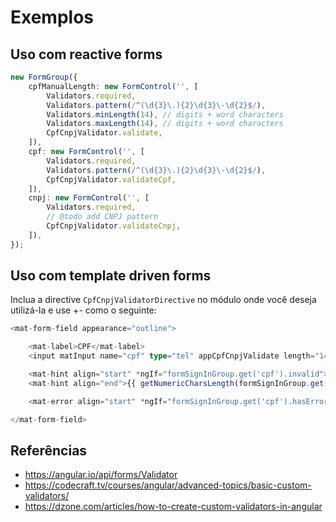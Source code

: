 # Exemplos

## Uso com reactive forms

```typescript
new FormGroup({
    cpfManualLength: new FormControl('', [
        Validators.required,
        Validators.pattern(/^(\d{3}\.){2}\d{3}\-\d{2}$/),
        Validators.minLength(14), // digits + word characters
        Validators.maxLength(14), // digits + word characters
        CpfCnpjValidator.validate,
    ]),
    cpf: new FormControl('', [
        Validators.required,
        Validators.pattern(/^(\d{3}\.){2}\d{3}\-\d{2}$/),       
        CpfCnpjValidator.validateCpf,
    ]),
    cnpj: new FormControl('', [
        Validators.required,
        // @todo add CNPJ pattern
        CpfCnpjValidator.validateCnpj,
    ]),
});
```

## Uso com template driven forms

Inclua a directive `CpfCnpjValidatorDirective` no módulo onde você deseja utilizá-la e use +- como o seguinte:

```typescript
<mat-form-field appearance="outline">

    <mat-label>CPF</mat-label>
    <input matInput name="cpf" type="tel" appCpfCnpjValidate length="14" [textMask]="maskCpfOptions" placeholder="000.000.000-00">

    <mat-hint align="start" *ngIf="formSignInGroup.get('cpf').invalid">xxx.xxx.xxx-xx</mat-hint>
    <mat-hint align="end">{{ getNumericCharsLength(formSignInGroup.get('cpf').value) }} / 11</mat-hint>

    <mat-error align="start" *ngIf="formSignInGroup.get('cpf').hasError('digit')">CPF inválido.</mat-error>

</mat-form-field>
```

## Referências

- https://angular.io/api/forms/Validator
- https://codecraft.tv/courses/angular/advanced-topics/basic-custom-validators/
- https://dzone.com/articles/how-to-create-custom-validators-in-angular